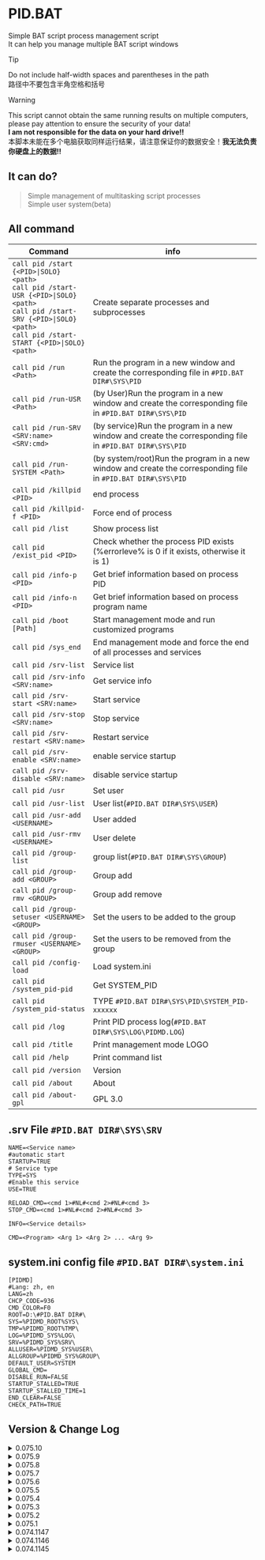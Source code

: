 # PID.BAT
Simple BAT script process management script  
It can help you manage multiple BAT script windows

> [!TIP]
> Do not include half-width spaces and parentheses in the path  
> 路径中不要包含半角空格和括号  

> [!WARNING]
> This script cannot obtain the same running results on multiple computers, please pay attention to ensure the security of your data!  
> **I am not responsible for the data on your hard drive!!**  
> 本脚本未能在多个电脑获取同样运行结果，请注意保证你的数据安全！**我无法负责你硬盘上的数据!!**

## It can do?
> Simple management of multitasking script processes  
> Simple user system(beta) 

## All command
| Command | info |
| -------------- | ------------------------ |
| `call pid /start {<PID>\|SOLO} <path>` <br> `call pid /start-USR {<PID>\|SOLO} <path>` <br> `call pid /start-SRV {<PID>\|SOLO} <path>` <br> `call pid /start-START {<PID>\|SOLO} <path>` | Create separate processes and subprocesses |  
| `call pid /run <Path> ` | Run the program in a new window and create the corresponding file in `#PID.BAT DIR#\SYS\PID` |  
| `call pid /run-USR <Path>` | (by User)Run the program in a new window and create the corresponding file in `#PID.BAT DIR#\SYS\PID` |  
| `call pid /run-SRV <SRV:name> <SRV:cmd>` | (by service)Run the program in a new window and create the corresponding file in `#PID.BAT DIR#\SYS\PID` |  
| `call pid /run-SYSTEM <Path>` | (by system/root)Run the program in a new window and create the corresponding file in `#PID.BAT DIR#\SYS\PID` |  
| `call pid /killpid <PID>` | end process |
| `call pid /killpid-f <PID>` | Force end of process |
| `call pid /list` | Show process list |
| `call pid /exist_pid <PID>` | Check whether the process PID exists (%errorleve% is 0 if it exists, otherwise it is 1) |
| `call pid /info-p <PID>` | Get brief information based on process PID |
| `call pid /info-n <PID>` | Get brief information based on process program name |
| `call pid /boot [Path]` | Start management mode and run customized programs |
| `call pid /sys_end` | End management mode and force the end of all processes and services |
| `call pid /srv-list` | Service list |
| `call pid /srv-info <SRV:name>` | Get service info |
| `call pid /srv-start <SRV:name>` | Start service |
| `call pid /srv-stop <SRV:name>` | Stop service |
| `call pid /srv-restart <SRV:name>` | Restart service |
| `call pid /srv-enable <SRV:name>` | enable service startup |
| `call pid /srv-disable <SRV:name>` | disable service startup |
| `call pid /usr` | Set user |
| `call pid /usr-list` | User list(`#PID.BAT DIR#\SYS\USER`) |
| `call pid /usr-add <USERNAME>` | User added |
| `call pid /usr-rmv <USERNAME>` | User delete |
| `call pid /group-list` | group list(`#PID.BAT DIR#\SYS\GROUP`) |
| `call pid /group-add <GROUP>` | Group add |
| `call pid /group-rmv <GROUP>` | Group add remove |
| `call pid /group-setuser <USERNAME> <GROUP>` | Set the users to be added to the group |
| `call pid /group-rmuser <USERNAME> <GROUP>` | Set the users to be removed from the group |
| `call pid /config-load` | Load system.ini |
| `call pid /system_pid-pid` | Get SYSTEM_PID
| `call pid /system_pid-status` | TYPE `#PID.BAT DIR#\SYS\PID\SYSTEM_PID-xxxxxx` |
| `call pid /log` | Print PID process log(`#PID.BAT DIR#\SYS\LOG\PIDMD.LOG`)
| `call pid /title` | Print management mode LOGO |
| `call pid /help` | Print command list |
| `call pid /version` | Version |
| `call pid /about` | About |
| `call pid /about-gpl` | GPL 3.0 |

## .srv File `#PID.BAT DIR#\SYS\SRV`
```
NAME=<Service name>
#automatic start
STARTUP=TRUE
# Service type
TYPE=SYS
#Enable this service
USE=TRUE

RELOAD_CMD=<cmd 1>#NL#<cmd 2>#NL#<cmd 3>
STOP_CMD=<cmd 1>#NL#<cmd 2>#NL#<cmd 3>

INFO=<Service details>

CMD=<Program> <Arg 1> <Arg 2> ... <Arg 9>
```

## system.ini config file `#PID.BAT DIR#\system.ini`
```
[PIDMD]
#Lang: zh, en
LANG=zh
CHCP_CODE=936
CMD_COLOR=F0
ROOT=D:\#PID.BAT DIR#\
SYS=%PIDMD_ROOT%SYS\
TMP=%PIDMD_ROOT%TMP\
LOG=%PIDMD_SYS%LOG\
SRV=%PIDMD_SYS%SRV\
ALLUSER=%PIDMD_SYS%USER\
ALLGROUP=%PIDMD_SYS%GROUP\
DEFAULT_USER=SYSTEM
GLOBAL_CMD=
DISABLE_RUN=FALSE
STARTUP_STALLED=TRUE
STARTUP_STALLED_TIME=1
END_CLEAR=FALSE
CHECK_PATH=TRUE
```

##  Version & Change Log

<details>
  <summary>0.075.10</summary>

  > Add `/srv-enable` <br>
  > Add `/srv-disable` <br>
  > Add `/usr`
</details>

<details>
  <summary>0.075.9</summary>
  
  > Add Config and pack
</details>

<details>
  <summary>0.075.8</summary>
  
  > Other BUG fixes 
</details>

<details>
  <summary>0.075.7</summary>
  
  > Fix srv cant reload <br>
  > Add `/CONFIG-LOAD`<br>
  > Speed ​​optimization<br>
  > Other BUG fixes 
</details>

<details>
  <summary>0.075.6</summary>
  
  > Add `CHECK_PATH` Setting<br>
  > Other BUG fixes 
</details>

<details>
  <summary>0.075.5</summary>
  
  > Add `END_CLEAR` Setting<br>
  > Other BUG fixes 
</details>

<details>
  <summary>0.075.4</summary>
  
  > Add `/SYSTEM_PID-PID` <br>
  > Add `/SYSTEM_PID-STATUS` <br>
  > Add `/ABOUT-GPL` <br>
  > Other BUG fixes 
</details>

<details>
  <summary>0.075.3</summary>
  
  > Fixed `/info`<br>
  > Add `/about` <br>
  > Other BUG fixes 
</details>

<details>
  <summary>0.075.2</summary>
  
  > Fixed the problem that closing the parent process and the child process will not end <br>
  > Fixed `/start-srv` ending immediately after running <br>
  > Other BUG fixes 
</details>

<details>
  <summary>0.075.1</summary>
  
  > Subprocess support <br>
  > Add setting entry `PIDMD_DISABLE_RUN` (default value **FALSE**) <br>
  > Other BUG fixes 
</details>

<details>
  <summary>0.074.1147</summary>
  
  > Fixed the problem that the **xxx.SRV** file in the `%PIDMD_ROOT%\SYS\SRVRUN\` directory would not be deleted after the SRV specified process.<br>
  > Other BUG fixes
</details>

<details>
  <summary>0.074.1146</summary>
  
  > BUG fixes<br>
  > `%PIDMD_DEFAULT_USER%` set `SYSTEM`
</details>

<details>
  <summary>0.074.1145</summary>
  
  > Added simple users, groups, permissions<br>
  > PID can be executed in any directory<br>
  > `PIDMD_ROOT` can be set arbitrarily<br>
  > Other BUG fixes
</details>

